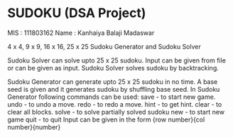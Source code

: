 # SUDOKU (DSA Project)
MIS : 111803162
Name : Kanhaiya Balaji Madaswar

4 x 4, 9 x 9, 16 x 16, 25 x 25 Sudoku Generator and Sudoku Solver

Sudoku Solver can solve upto 25 x 25 sudoku.
Input can be given from file or can be given as input.
Sudoku Solver solves sudoku by backtracking.

Sudoku Generator can generate upto 25 x 25 sudoku in no time.
A base seed is given and it generates sudoku by shuffling base seed.
In Sudoku Generator following commands can be used:
    save - to start new game.
    undo - to undo a move.
    redo - to redo a move.
    hint - to get hint.
    clear - to clear all blocks.
    solve - to solve partially solved sudoku
    new - to start new game
    quit - to quit
Input can be given in the form {row number}{col number}{number}
